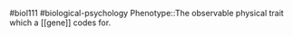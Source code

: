 #biol111 #biological-psychology 
Phenotype::The observable physical trait which a [[gene]] codes for.
<!--SR:!2023-12-19,1,230-->